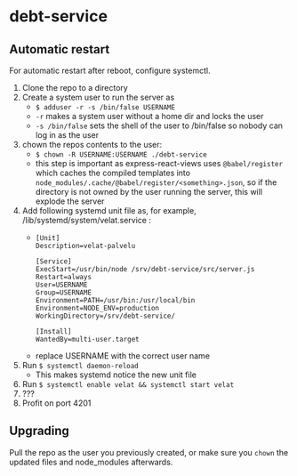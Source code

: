 # debt-service

## Automatic restart

For automatic restart after reboot, configure systemctl.

1. Clone the repo to a directory
2. Create a system user to run the server as
    - `$ adduser -r -s /bin/false USERNAME`
    - `-r` makes a system user without a home dir and locks the user
    - `-s /bin/false` sets the shell of the user to /bin/false so nobody can log in as the user
3. chown the repos contents to the user:
    - `$ chown -R USERNAME:USERNAME ./debt-service`
    - this step is important as express-react-views uses `@babel/register` which caches the compiled templates into `node_modules/.cache/@babel/register/<something>.json`, so if the directory is not owned by the user running the server, this will explode the server
4. Add following systemd unit file as, for example, /lib/systemd/system/velat.service :
   - ```
     [Unit]
     Description=velat-palvelu
 
     [Service]
     ExecStart=/usr/bin/node /srv/debt-service/src/server.js
     Restart=always
     User=USERNAME
     Group=USERNAME
     Environment=PATH=/usr/bin:/usr/local/bin
     Environment=NODE_ENV=production
     WorkingDirectory=/srv/debt-service/
 
     [Install]
     WantedBy=multi-user.target
     ```
   - replace USERNAME with the correct user name
5. Run `$ systemctl daemon-reload`
   - This makes systemd notice the new unit file
6. Run `$ systemctl enable velat && systemctl start velat`
7. ???
8. Profit on port 4201

## Upgrading

Pull the repo as the user you previously created, or make sure you `chown` the updated files and node_modules afterwards.
